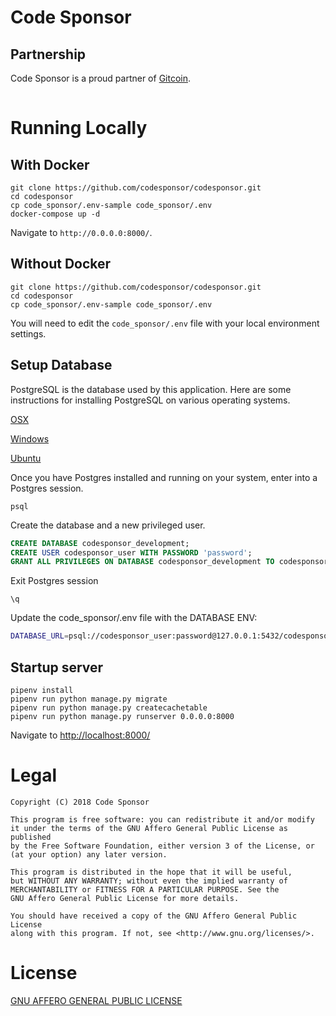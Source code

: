 # Code Sponsor

## Partnership

Code Sponsor is a proud partner of [Gitcoin](https://codesponsor.io/t/c/e60d8217823be14100be63adb5d31a79/).

<img src='https://codesponsor.io/t/l/e60d8217823be14100be63adb5d31a79/pixel.png' style='width:1px; height:1px;' >

# Running Locally

## With Docker

```
git clone https://github.com/codesponsor/codesponsor.git
cd codesponsor
cp code_sponsor/.env-sample code_sponsor/.env
docker-compose up -d
```
Navigate to `http://0.0.0.0:8000/`.

## Without Docker

```
git clone https://github.com/codesponsor/codesponsor.git
cd codesponsor
cp code_sponsor/.env-sample code_sponsor/.env

```

You will need to edit the `code_sponsor/.env` file with your local environment settings.

## Setup Database

PostgreSQL is the database used by this application. Here are some instructions for installing PostgreSQL on various operating systems.

[OSX](https://www.moncefbelyamani.com/how-to-install-postgresql-on-a-mac-with-homebrew-and-lunchy/)

[Windows](http://www.postgresqltutorial.com/install-postgresql/)

[Ubuntu](https://www.digitalocean.com/community/tutorials/how-to-install-and-use-postgresql-on-ubuntu-16-04)

Once you have Postgres installed and running on your system, enter into a Postgres session.
```
psql
```
Create the database and a new privileged user.
```sql
CREATE DATABASE codesponsor_development;
CREATE USER codesponsor_user WITH PASSWORD 'password';
GRANT ALL PRIVILEGES ON DATABASE codesponsor_development TO codesponsor_user;
```
Exit Postgres session
```
\q
```
Update the code_sponsor/.env file with the DATABASE ENV:

```bash
DATABASE_URL=psql://codesponsor_user:password@127.0.0.1:5432/codesponsor_development
```


## Startup server


```
pipenv install
pipenv run python manage.py migrate
pipenv run python manage.py createcachetable
pipenv run python manage.py runserver 0.0.0.0:8000
```

Navigate to [http://localhost:8000/](http://localhost:8000/)


# Legal

```
Copyright (C) 2018 Code Sponsor

This program is free software: you can redistribute it and/or modify
it under the terms of the GNU Affero General Public License as published
by the Free Software Foundation, either version 3 of the License, or
(at your option) any later version.

This program is distributed in the hope that it will be useful,
but WITHOUT ANY WARRANTY; without even the implied warranty of
MERCHANTABILITY or FITNESS FOR A PARTICULAR PURPOSE. See the
GNU Affero General Public License for more details.

You should have received a copy of the GNU Affero General Public License
along with this program. If not, see <http://www.gnu.org/licenses/>.
```

# License
[GNU AFFERO GENERAL PUBLIC LICENSE](./LICENSE)

<!-- Google Analytics -->
<img src='https://ga-beacon.appspot.com/UA-102162972-4/codesponsor/codesponsor' style='width:1px; height:1px;' >
